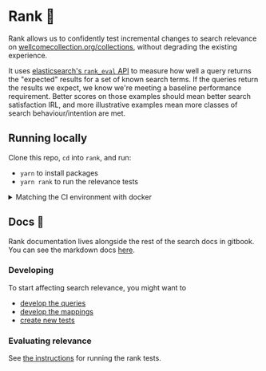 # Rank 🎯

Rank allows us to confidently test incremental changes to search relevance on [wellcomecollection.org/collections](https://wellcomecollection.org/collections), without degrading the existing experience.

It uses [elasticsearch's `rank_eval` API](https://www.elastic.co/guide/en/elasticsearch/reference/current/search-rank-eval.html) to measure how well a query returns the "expected" results for a set of known search terms. If the queries return the results we expect, we know we're meeting a baseline performance requirement. Better scores on those examples should mean better search satisfaction IRL, and more illustrative examples mean more classes of search behaviour/intention are met.

## Running locally

Clone this repo, `cd` into `rank`, and run:

- `yarn` to install packages
- `yarn rank` to run the relevance tests

<details>
  <summary>Matching the CI environment with docker</summary>

The following command will match the environment used in CI exactly, explicitly using the AWS credentials in your `~/.aws` directory to fetch credentials for the ES cluster.

```sh
docker run -it \
  -v $HOME/.aws:/root/.aws \
  -v $(pwd):/catalogue-api \
  --workdir /catalogue-api/rank \
  --env AWS_PROFILE=platform-dev \
  public.ecr.aws/docker/library/node:14-slim \
  yarn rank
```

</details>

## Docs 📖

Rank documentation lives alongside the rest of the search docs in gitbook. You can see the markdown docs [here](../docs/search/rank/README.md).

### Developing

To start affecting search relevance, you might want to

- [develop the queries](../docs/search/rank/developing.md#queries)
- [develop the mappings](../docs/search/rank/developing.md#mappings)
- [create new tests](../docs/search/rank/developing.md#test-cases)

### Evaluating relevance

See [the instructions](../docs/search/rank/testing.md) for running the rank tests.
